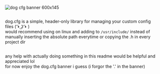 ![dog cfg banner 600x145](https://github.com/user-attachments/assets/9f44f28a-2508-4ce3-b263-b514712991b0)
##
dog.cfg is a simple, header-only library for managing your custom config files ( ͡• ͜ʖ ͡• ) \
would recommend using on linux and adding to `/usr/include/` instead of manually inserting the absolute path everytime or copying the .h in every project dir
##
any help with actually doing something in this readme would be helpful and appreciated lol \
for now enjoy the dog.cfg banner i guess (i forgor the '.' in the banner)
